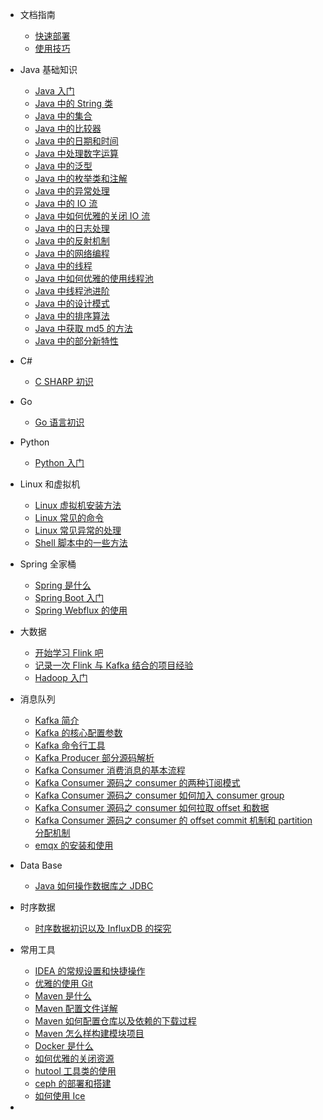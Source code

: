 * 文档指南
  * [快速部署](guide/quick-deploy.md)
  * [使用技巧](guide/use-tips.md)
* Java 基础知识 
  * [Java 入门](Java/java.md)
  * [Java 中的 String 类](Java/java-string.md)
  * [Java 中的集合](Java/java-collectionandmap.md)
  * [Java 中的比较器](Java/java-compare.md)
  * [Java 中的日期和时间](Java/java-date.md)
  * [Java 中处理数字运算](Java/java-math.md)
  * [Java 中的泛型](Java/java-generic.md)
  * [Java 中的枚举类和注解](Java/java-enumandannonation.md)
  * [Java 中的异常处理](Java/java-exception.md)
  * [Java 中的 IO 流](Java/java-io.md)
  * [Java 中如何优雅的关闭 IO 流](Java/java-io-close.md)
  * [Java 中的日志处理](Java/java-log.md)
  * [Java 中的反射机制](Java/java-reflection.md)
  * [Java 中的网络编程](Java/java-network.md)
  * [Java 中的线程](Java/java-thread.md)
  * [Java 中如何优雅的使用线程池](Java/java-threadpool.md)
  * [Java 中线程池进阶](Java/java-threadpool-advanced.md)
  * [Java 中的设计模式](Java/java-design-mode.md)
  * [Java 中的排序算法](Java/java-algorithm-sort.md)
  * [Java 中获取 md5 的方法](Java/java-md5.md)
  * [Java 中的部分新特性](Java/java-newfeature.md)
* C#
  * [C SHARP 初识](C#/c#.md)
* Go
  * [Go 语言初识](Go/go.md)
* Python
  * [Python 入门](Python/python.md)
* Linux 和虚拟机
  * [Linux 虚拟机安装方法](Linux/linux-virtualmachine.md)
  * [Linux 常见的命令](Linux/linux-command.md)
  * [Linux 常见异常的处理](Linux/linux-error.md)
  * [Shell 脚本中的一些方法](Linux/shell.md)
* Spring 全家桶
  * [Spring 是什么](Spring/spring-base.md)
  * [Spring Boot 入门](Spring/spring-boot.md)
  * [Spring Webflux 的使用](Spring/spring-webflux.md)
* 大数据
  * [开始学习 Flink 吧](BigData/flink.md)
  * [记录一次 Flink 与 Kafka 结合的项目经验](BigData/flink-kafka.md)
  * [Hadoop 入门](BigData/hadoop.md)
* 消息队列
  * [Kafka 简介](MessageQueue/kafka-introduce.md)
  * [Kafka 的核心配置参数](MessageQueue/kafka-properties.md)
  * [Kafka 命令行工具](MessageQueue/kafka-command.md)
  * [Kafka Producer 部分源码解析](MessageQueue/kafka-producer.md)
  * [Kafka Consumer 消费消息的基本流程](MessageQueue/kafka-consumer.md)
  * [Kafka Consumer 源码之 consumer 的两种订阅模式](MessageQueue/kafka-consumer-subscribeandassign.md)
  * [Kafka Consumer 源码之 consumer 如何加入 consumer group](MessageQueue/kafka-consumer-group.md)
  * [Kafka Consumer 源码之 consumer 如何拉取 offset 和数据](MessageQueue/kafka-consumer-offsetandfetcher.md)
  * [Kafka Consumer 源码之 consumer 的 offset commit 机制和 partition 分配机制](MessageQueue/kafka-consumer-commitandpartition.md)
  * [emqx 的安装和使用](MessageQueue/emqx.md)
* Data Base
  * [Java 如何操作数据库之 JDBC](DataBase/db-jdbc.md)

* 时序数据
  * [时序数据初识以及 InfluxDB 的探究](TimeSeriesData/time-series-data-first-meeting.md)
* 常用工具
  * [IDEA 的常规设置和快捷操作](Tools/idea.md)
  * [优雅的使用 Git](Tools/git.md)
  * [Maven 是什么](Tools/maven.md)
  * [Maven 配置文件详解](Tools/maven-configfiles.md)
  * [Maven 如何配置仓库以及依赖的下载过程](Tools/maven-repository.md)
  * [Maven 怎么样构建模块项目](Tools/maven-modules.md)
  * [Docker 是什么](Tools/docker.md)
  * [如何优雅的关闭资源](Tools/shutdownhook.md)
  * [hutool 工具类的使用](Tools/hutool.md)
  * [ceph 的部署和搭建](Tools/ceph.md)
  * [如何使用 Ice](Tools/ice.md)
* 






